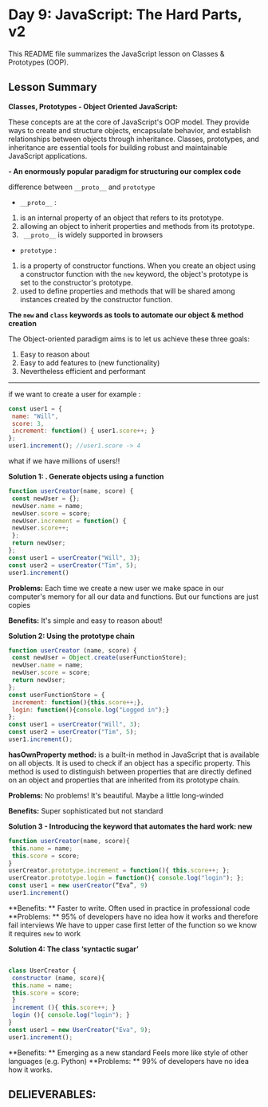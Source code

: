 # Day 9: JavaScript: The Hard Parts, v2
This README file summarizes the JavaScript lesson on Classes & Prototypes (OOP).

## Lesson Summary

**Classes, Prototypes - Object Oriented JavaScript:**

These concepts are at the core of JavaScript's OOP model. They provide ways to create and structure objects, encapsulate behavior, and establish relationships between objects through inheritance. Classes, prototypes, and inheritance are essential tools for building robust and maintainable JavaScript applications.

**- An enormously popular paradigm for structuring our complex code**

difference between `__proto__` and `prototype`

-  `__proto__` :
1. is an internal property of an object that refers to its prototype.
2. allowing an object to inherit properties and methods from its prototype.
3. ` __proto__` is widely supported in browsers

- `prototype` :
1. is a property of constructor functions. When you create an object using a constructor function with the `new` keyword, the object's prototype is set to the constructor's prototype.
2. used to define properties and methods that will be shared among instances created by the constructor function.

**The `new` and `class` keywords as tools to automate our object & method creation**

The Object-oriented paradigm aims is to let us achieve these three goals: 
1. Easy to reason about
2. Easy to add features to (new functionality)
3. Nevertheless efficient and performant
-----------

if we want to create a user for example :
```JavaScript
const user1 = {
 name: "Will",
 score: 3,
 increment: function() { user1.score++; }
};
user1.increment(); //user1.score -> 4
```
what if we have millions of users!!

**Solution 1: . Generate objects using a function**
```JavaScript
function userCreator(name, score) {
 const newUser = {};
 newUser.name = name;
 newUser.score = score;
 newUser.increment = function() {
 newUser.score++;
 };
 return newUser;
};
const user1 = userCreator("Will", 3);
const user2 = userCreator("Tim", 5);
user1.increment()
```

**Problems:** Each time we create a new user we make space in our computer's 
memory for all our data and functions. But our functions are just copies

**Benefits:** It's simple and easy to reason about!
 
 
**Solution 2: Using the prototype chain**
```JavaScript
function userCreator (name, score) {
 const newUser = Object.create(userFunctionStore);
 newUser.name = name;
 newUser.score = score;
 return newUser;
};
const userFunctionStore = {
 increment: function(){this.score++;},
 login: function(){console.log("Logged in");}
};
const user1 = userCreator("Will", 3);
const user2 = userCreator("Tim", 5);
user1.increment();
```
**hasOwnProperty method:** is a built-in method in JavaScript that is available on all objects. It is used to check if an object has a specific property. This method is used to distinguish between properties that are directly defined on an object and properties that are inherited from its prototype chain.

**Problems:** No problems! It's beautiful. Maybe a little long-winded

**Benefits:** Super sophisticated but not standard

**Solution 3 - Introducing the keyword that automates 
the hard work: new**

```JavaScript
function userCreator(name, score){
 this.name = name;
 this.score = score;
}
userCreator.prototype.increment = function(){ this.score++; };
userCreator.prototype.login = function(){ console.log("login"); };
const user1 = new userCreator(“Eva”, 9)
user1.increment()
```

**Benefits: **
Faster to write. Often used in practice in professional code
**Problems: **
95% of developers have no idea how it works and therefore fail interviews
We have to upper case first letter of the function so we know it requires `new` to work

**Solution 4: The class ‘syntactic sugar’**
```JavaScript

class UserCreator {
 constructor (name, score){
 this.name = name;
 this.score = score;
 }
 increment (){ this.score++; }
 login (){ console.log("login"); }
}
const user1 = new UserCreator("Eva", 9);
user1.increment();
```

**Benefits: **
Emerging as a new standard
Feels more like style of other languages (e.g. Python)
**Problems: **
99% of developers have no idea how it works.

## DELIEVERABLES:
